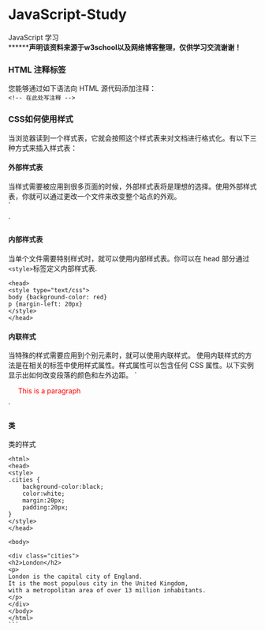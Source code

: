 # JavaScript-Study
JavaScript 学习  
**************声明该资料来源于w3school以及网络博客整理，仅供学习交流谢谢！******** 

### HTML 注释标签  
您能够通过如下语法向 HTML 源代码添加注释：  
`<!-- 在此处写注释 -->`  

### CSS如何使用样式  
当浏览器读到一个样式表，它就会按照这个样式表来对文档进行格式化。有以下三种方式来插入样式表：  

#### 外部样式表  
当样式需要被应用到很多页面的时候，外部样式表将是理想的选择。使用外部样式表，你就可以通过更改一个文件来改变整个站点的外观。  
`<head>  
<link rel="stylesheet" type="text/css" href="mystyle.css">  
</head>`  

#### 内部样式表  
当单个文件需要特别样式时，就可以使用内部样式表。你可以在 head 部分通过` <style> `标签定义内部样式表.  
```
<head>
<style type="text/css">
body {background-color: red}
p {margin-left: 20px}
</style>
</head>
```
#### 内联样式
当特殊的样式需要应用到个别元素时，就可以使用内联样式。 使用内联样式的方法是在相关的标签中使用样式属性。样式属性可以包含任何 CSS 属性。以下实例显示出如何改变段落的颜色和左外边距。
`<p style="color: red; margin-left: 20px">
This is a paragraph
</p>`  

#### 类  
类的样式
```
<html>
<head>
<style>
.cities {
    background-color:black;
    color:white;
    margin:20px;
    padding:20px;
} 
</style>
</head>

<body>

<div class="cities">
<h2>London</h2>
<p>
London is the capital city of England. 
It is the most populous city in the United Kingdom, 
with a metropolitan area of over 13 million inhabitants.
</p>
</div> 
</body>
</html>
```     
